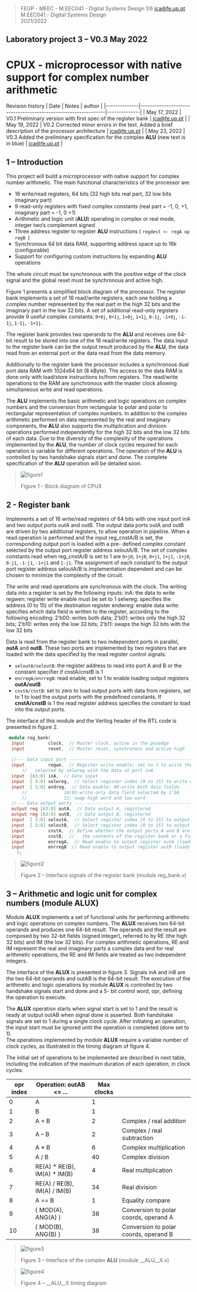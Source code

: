 >
>FEUP - MEEC - M.EEC041 - Digital Systems Design  1/6 
>jca@fe.up.pt   
>M.EEC041 - Digital Systems Design  
>2021/2022 
>
 
## Laboratory project 3 – V0.3 May 2022 
 
# CPUX - microprocessor with native support for complex number arithmetic 
 
Revision history 
| Date         |                                Notes                          |   author     |
|--------------|---------------------------------------------------------------|--------------|
| May 17, 2022 | V0.1 Preliminary version with first spec of the register bank | jca@fe.up.pt |
| May 19, 2022 | V0.2 Corrected minor errors in the text. Added a brief description of the processor architecture | jca@fe.up.pt |
| May 23, 2022 | V0.3 Added the preliminary specification for the complex __ALU__ (new text is in blue) | jca@fe.up.pt |

 
## 1 – Introduction 
 
This  project  will  build  a  microprocessor  with  native  support  for  complex  number arithmetic. The main functional characteristics of the processor are: 
 
-  16 write/read registers, 64 bits (32 high bits real part, 32 low bits imaginary part) 
-  9 read-only registers with fixed complex constants (real part = -1, 0, +1, imaginary part = -1, 0 +1) 
-  Arithmetic and logic unit (____ALU____) operating in complex or real mode, integer two’s complement signed 
-  Three address register to register __ALU__ instructions ( `regdest <- regA op regB `) 
-  Synchronous 64 bit data RAM, supporting address space up to 16k (configurable) 
-  Support for configuring custom instructions by expanding __ALU__ operations 
 
The whole circuit must be synchronous with the positive edge of the clock signal and the global reset must be synchronous and active high. 
 
Figure  1  presents  a  simplified  block  diagram  of  the  processor.  The  register  bank implements  a  set  of  16  read/write  registers,  each  one  holding  a  complex  number represented by the real part in the high 32 bits and the imaginary part in the low 32 bits. A set of additional read-only registers provide 9 useful complex constants: `0+0j`, `0+1j`, `1+0j`, `1+1j`, `0-1j`, `-1+0j`, `-1-1j`, `1-1j`, `-1+1j`.  
 
The register bank provides two operands to the __ALU__ and receives one 64-bit result to be 
stored into one of the 16 read/write registers. The data input to the register bank can be 
the output result produced by the __ALU__, the data read from an external port or the data 
read from the data memory. 
 
Additionally to the register bank the processor includes a synchronous dual port data RAM 
with  1024x64  bit  (8  kByte).  The  access  to  the  data  RAM  is  done  only  with  load/store 
instructions to/from registers. The read/write operations to the RAM are synchronous with 
the master clock allowing simultaneous write and read operations. 
 
The __ALU__ implements the basic arithmetic and  logic operations on complex numbers and 
the  conversion  from  rectangular  to  polar  and  polar  to  rectangular  representation  of 
complex numbers. In addition to the complex arithmetic performed on data represented 
by  the  real  and  imaginary  components,  the  __ALU__  also  supports  the  multiplication  and 
division  operations performed independently for  the  high  32 bits and the  low 32 bits  of 
each data. Due to the diversity of the complexity of the operations implemented by the 
__ALU__,  the  number  of  clock  cycles  required  for  each  operation  is  variable  for  different 
operations.  The  operation  of  the  __ALU__  is  controlled  by  two  handshake  signals  start  and 
done. The complete specification of the __ALU__ operation will be detailed soon. 
 
>![figure1](doc/img/img1.png)
>
>Figure 1 – Block diagram of CPUX 
 
 
## 2 - Register bank 
Implements a set of 16 write/read registers of 64 bits with one input port inA and two 
output  ports  outA  and  outB.  The  output  data  ports  outA  and  outB  are  driven  by  two 
additional registers, to allow operation in pipeline. When a read operation is performed 
and  the  input  reg_cnstA/B  is  set,  the  corresponding  output  port  is  loaded  with  a  pre-
defined complex constant selected by the output port register address seloutA/B. The set 
of complex constants read when reg_cnstA/B is set to 1 are `0+j0`, `1+j0`, `0+j1`, `1+j1`, `-1+j0`, 
`0-j1`, `-1-j1`, `-1+j1` and `1-j1`. The assignment of each constant to the output port register 
address  seloutA/B  is  implementation  dependent  and  can  be  chosen  to  minimize  the 
complexity of the circuit. 
 
The  write  and  read  operations  are  synchronous  with  the  clock.  The  writing  data  into  a 
register is set by the following inputs: 
inA: the data to write 
regwen: register write enable must be set to 1 
selwreg: specifies the address (0 to 15) of the destination register 
endwreg:  enable  data  write:  specifies  which  data  field  is  written  to  the  register, 
according to the following encoding: 2’b00: writes both data; 2’b01: writes only the high 
32 bits; 2’b10: writes only the low 32 bits; 2’b11: swaps the high 32 bits with the low 32 
bits 
 
Data is read from the register bank to two independent ports in parallel, __outA__ and __outB__. 
These two ports are implemented by two registers that are loaded with the data specified 
by the read register control  signals:
- `seloutA/seloutB`: the register address to read into port A and B or the constant specifier if cnstA/cnstB is 1 
- `enrregA/enrregB`: read enable, set to 1 to enable loading output registers __outA/outB__ 
- `cnstA/cnstB`: set to zero to load output ports with data from registers, set to 1 to load the  output  ports  with  the  predefined  constants.  If  __cnstA/cnstB__  is  1  the  read  register address specifies the constant to load into the output ports. 
 
The interface of this module and the Verilog header of the RTL code is presented in figure 2. 
  
```verilog
 module reg_bank( 
  input         clock,  // Master clock, active in the posedge 
  input         reset,  // Master reset, synchronous and active high 
 
  //--- Data input port ----------------------------------------------------   
  input         regwe,  // Register write enable: set to 1 to write the register 
      //   selected by selwreg with the data at port inA 
  input  [63:0] inA,  // Data input 
  input  [ 3:0] selwreg,  // Select register index [0 to 15] to write data from port inA 
  input  [ 1:0] endreg,  // Data enable: 00-write both data fields 
      //              10/01-write only data field selected by 1’b0 
      //              11: swap high word and low word 
  //--- Data output ports --------------------------------------------------   
  output reg [63:0] outA,  // Data output A, registered 
  output reg [63:0] outB,  // Data output B, registered 
  input  [ 3:0] seloutA,  // Select register index [0 to 15] to output port outA 
  input  [ 3:0] seloutB,  // Select register index [0 to 15] to output port outB 
  input         cnstA,  // Define whether the output ports A and B are loaded with 
  input         cnstB,  //   the contents of the register bank or a fixed constant 
  input         enrregA,  // Read enable to output register outA (loads output register) 
  input         enrregB  // Read enable to output register outB (loads output register) 
    ); 
``` 
>![figure2](doc/img/img2.png)
>
>Figure 2 – Interface signals of the register bank (module reg_bank.v) 
 
 
## 3 – Arithmetic and logic unit for complex numbers (module __ALUX__) 
Module  __ALUX__  implements  a  set  of  functional  units  for  performing  arithmetic  and  logic 
operations on complex numbers. The __ALUX__ receives two 64-bit operands and produces one 
64-bit  result.  The  operands  and  the  result  are  composed  by  two  32-bit  fields  (signed 
integer),  referred  to  by  RE  (the  high  32  bits)  and  IM  (the  low  32  bits).  For  complex 
arithmetic operations, RE and IM represent the real and imaginary parts a complex data 
and for real arithmetic operations, the RE and IM fields are treated as two independent 
integers. 
 
The interface of the __ALUX__ is presented in figure 3. Signals inA and inB are the two 64-bit 
operands  and  outAB  is  the  64-bit  result.  The  execution  of  the  arithmetic  and  logic 
operations by module __ALUX__ is controlled by two handshake signals start and done and a 5-
bit control word, opr, defining the operation to execute.  
 
The __ALUX__ operation starts when signal start is set to 1 and the result is ready at output 
outAB when signal done is asserted. Both handshake signals are set to 1 during a single 
clock  cycle.  After  initiating  an  operation,  the  input  start  must  be  ignored  until  the 
operation is completed (done set to 1).  
The operations implemented by module __ALUX__ require a variable number of clock cycles, as 
illustrated in the timing diagram of figure 4. 
 
The initial set of operations to be implemented are described in next table, including the 
indication of the maximum duration of each operation, in clock cycles: 

| opr index | Operation: outAB <= ...| Max clocks |                             | 
|-----------|------------------------|------------|-----------------------------|
|     0     |            A           |      1     |                             |  
|     1     |            B           |      1     |                             | 
|     2     |          A + B         |      2     | Complex / real addition     |
|     3     |          A – B         |      2     | Complex / real subtraction  |
|     4     |          A * B         |      6     | Complex multiplication      | 
|     5     |          A / B         |     40     | Complex division            | 
|     6     | RE(A) * RE(B), IM(A) * IM(B) | 4 | Real multiplication |
|     7     | RE(A) / RE(B), IM(A) / IM(B) | 34   | Real division |
|     8     |         A == B         |      1     |  Equality compare  |
|     9     |{ MOD(A), ANG(A) }      |     38     | Conversion to polar coords, operand A |
|    10     |{ MOD(B), ANG(B) }      |     38     | Conversion to polar coords, operand B | 

>![figure3](doc/img/img3.png)
>
>Figure 3 – Interface of the complex __ALU__ (module __ALU__X.v) 
 
>![figure4](doc/img/img4.png)
>
>Figure 4 – __ALU__X timing diagram 
 
